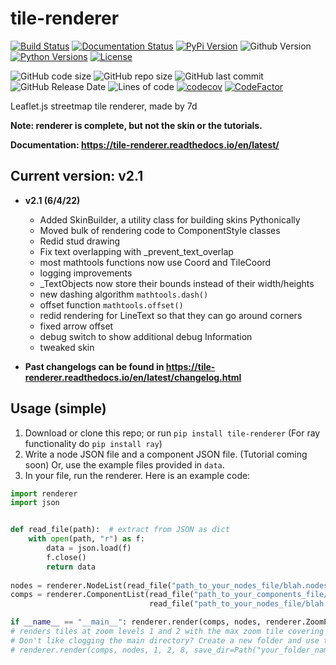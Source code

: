 # tile-renderer

[![Build Status](https://travis-ci.com/MRT-Map/tile-renderer.svg?branch=main)](https://travis-ci.com/MRT-Map/tile-renderer)
[![Documentation Status](https://readthedocs.org/projects/tile-renderer/badge/?version=latest)](https://tile-renderer.readthedocs.io/en/latest/?badge=latest)
[![PyPi Version](https://img.shields.io/pypi/v/tile-renderer.svg)](https://pypi.org/project/tile-renderer/)
![Github Version](https://img.shields.io/github/v/release/MRT-Map/tile-renderer)
[![Python Versions](https://img.shields.io/pypi/pyversions/tile-renderer.svg)](https://pypi.org/project/tile-renderer/)
[![License](https://img.shields.io/pypi/l/tile-renderer.svg)](https://pypi.org/project/tile-renderer/)

![GitHub code size](https://img.shields.io/github/languages/code-size/MRT-Map/tile-renderer)
![GitHub repo size](https://img.shields.io/github/repo-size/MRT-Map/tile-renderer)
![GitHub last commit](https://img.shields.io/github/last-commit/MRT-Map/tile-renderer)
![GitHub Release Date](https://img.shields.io/github/release-date/MRT-Map/tile-renderer)
![Lines of code](https://img.shields.io/tokei/lines/github/MRT-Map/tile-renderer)
[![codecov](https://codecov.io/gh/MRT-Map/tile-renderer/branch/main/graph/badge.svg?token=VTJ73KYYF0)](https://codecov.io/gh/MRT-Map/tile-renderer)
[![CodeFactor](https://www.codefactor.io/repository/github/mrt-map/tile-renderer/badge)](https://www.codefactor.io/repository/github/mrt-map/tile-renderer)

Leaflet.js streetmap tile renderer, made by 7d

**Note: renderer is complete, but not the skin or the tutorials.**

**Documentation: https://tile-renderer.readthedocs.io/en/latest/**

## Current version: v2.1
* **v2.1 (6/4/22)**

  * Added SkinBuilder, a utility class for building skins Pythonically
  * Moved bulk of rendering code to ComponentStyle classes
  * Redid stud drawing
  * Fix text overlapping with _prevent_text_overlap
  * most mathtools functions now use Coord and TileCoord
  * logging improvements
  * _TextObjects now store their bounds instead of their width/heights
  * new dashing algorithm ``mathtools.dash()``
  * offset function ``mathtools.offset()``
  * redid rendering for LineText so that they can go around corners
  * fixed arrow offset
  * debug switch to show additional debug Information
  * tweaked skin
* **Past changelogs can be found in https://tile-renderer.readthedocs.io/en/latest/changelog.html**

## Usage (simple)
1. Download or clone this repo; or run `pip install tile-renderer` (For ray functionality do `pip install ray`)
2. Write a node JSON file and a component JSON file. (Tutorial coming soon) Or, use the example files provided in `data`.
3. In your file, run the renderer. Here is an example code:

```python
import renderer
import json


def read_file(path):  # extract from JSON as dict
    with open(path, "r") as f:
        data = json.load(f)
        f.close()
        return data
    
nodes = renderer.NodeList(read_file("path_to_your_nodes_file/blah.nodes.pla"))
comps = renderer.ComponentList(read_file("path_to_your_components_file/blah.comps.pla"),
                               read_file("path_to_your_nodes_file/blah.nodes.pla"))

if __name__ == "__main__": renderer.render(comps, nodes, renderer.ZoomParams(1, 2, 8))
# renders tiles at zoom levels 1 and 2 with the max zoom tile covering 8 units
# Don't like clogging the main directory? Create a new folder and use this instead:
# renderer.render(comps, nodes, 1, 2, 8, save_dir=Path("your_folder_name/"))
```

<!--
commands for upload in case i forget

python setup.py sdist
python setup.py bdist_wheel
twine upload dist/*
-->
